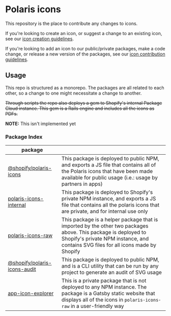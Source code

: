 # Polaris icons

This repository is the place to contribute any changes to icons.

If you're looking to create an icon, or suggest a change to an existing icon, see our [icon creation guidelines](./CONTRIBUTING-DESIGN.md).

If you're looking to add an icon to our public/private packages, make a code change, or release a new version of the packages, see our [icon contribution guidelines](./CONTRIBUTING-CODING.md).

## Usage

This repo is structured as a monorepo. The packages are all related to each other, so a change to one might necessitate a change to another.

~~Through scripts the repo also deploys a gem to Shopify's internal Package Cloud instance. This gem is a Rails engine and includes all the icons as PDFs.~~

**NOTE:** This isn't implemented yet

### Package Index

| package                                                      |                                                                                                                                                                                                     |
| ------------------------------------------------------------ | --------------------------------------------------------------------------------------------------------------------------------------------------------------------------------------------------- |
| [@shopify/polaris-icons](packages/polaris-icons)             | This package is deployed to public NPM, and exports a JS file that contains all of the Polaris icons that have been made available for public usage (i.e.: usage by partners in apps)               |
| [polaris-icons-internal](packages/polaris-icons-internal)    | This package is deployed to Shopify's private NPM instance, and exports a JS file that contains all the polaris icons that are private, and for internal use only                                   |
| [polaris-icons-raw](packages/polaris-icons-raw)              | This package is a helper package that is imported by the other two packages above. This package is deployed to Shopify's private NPM instance, and contains SVG files for all icons made by Shopify |
| [@shopify/polaris-icons-audit](packages/polaris-icons-audit) | This package is deployed to public NPM, and is a CLI utility that can be run by any project to generate an audit of SVG usage                                                                       |
| [app-icon-explorer](packages/app-icon-explorer)              | This is a private package that is not deployed to any NPM instance. The package is a Gatsby static website that displays all of the icons in `polaris-icons-raw` in a user-friendly way             |
